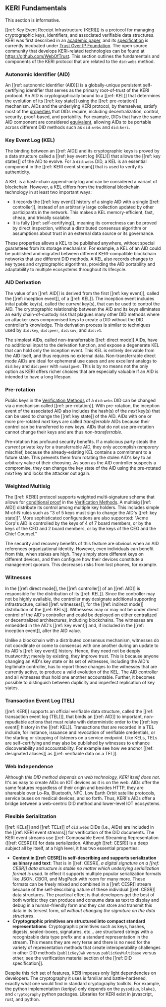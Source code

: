 ## KERI Fundamentals
This section is informative.

[[ref: Key Event Receipt Infrastructure (KERI)]] is a protocol for managing cryptographic keys, identifiers, and associated verifiable data structures. KERI was first described in an [academic paper](https://arxiv.org/abs/1907.02143), and its [specification](https://github.com/trustoverip/tswg-keri-specification) is currently incubated under [Trust Over IP Foundation](https://trustoverip.org/). The open source community that develops KERI-related technologies can be found at https://github.com/WebOfTrust. This section outlines the fundamentals and components of the KERI protocol that are related to the `did:webs` method.

### Autonomic Identifier (AID)

An [[ref: autonomic identifier (AID)]] is a globally-unique persistent self-certifying identifier that serves as the primary root-of-trust of the KERI protocol. An AID is cryptographically bound to a [[ref: KEL]] that determines the evolution of its [[ref: key state]] using the [[ref: pre-rotation]] mechanism. AIDs and the underlying KERI protocol, by themselves, satisfy most of the [properties](https://www.w3.org/TR/did-core/#design-goals) that DIDs require, including decentralization, control, security, proof-based, and portability. For example, DIDs that have the same AID component are considered [equivalent](#equivalent-identifiers), allowing AIDs to be portable across different DID methods such as `did:webs` and `did:keri`.

### Key Event Log (KEL)

The binding between an [[ref: AID]] and its cryptographic keys is proved by a data structure called a [[ref: key event log (KEL)]] that allows the [[ref: key states]] of the AID to evolve. For a `did:webs` DID, a KEL is an essential component in the [[ref: KERI event stream]] that is used to verify its authenticity.

A KEL is a hash-chain append-only log and can be considered a variant of blockchain. However, a KEL differs from the traditional blockchain technology in at least two important ways:

* It records the [[ref: key event]] history of a single AID with a single [[ref: controller]], instead of an arbitrarily large collection updated by other participants in the network. This makes a KEL memory-efficient, fast, cheap, and trivially scalable.
* It is fully [[ref: self-certifying]], meaning its correctness can be proved by direct inspection, without a distributed consensus algorithm or assumptions about trust in an external data source or its governance.

These properties allows a KEL to be published anywhere, without special guarantees from its storage mechanism. For example, a KEL of an AID could be published and migrated between different KERI-compatible blockchain networks that use different DID methods. A KEL also records changes to key types and cryptographic algorithms, providing the AID portability and adaptability to multiple ecosystems throughout its lifecycle.

### AID Derivation

The value of an [[ref: AID]] is derived from the first [[ref: key event]], called the [[ref: inception event]], of a [[ref: KEL]]. The inception event includes inital public key(s), called the _current_ key(s), that can be used to control the AID. The cryptographic relationship between the AID and its keys eliminates an early chain-of-custody risk that plagues many other DID methods where an attacker uses compromised keys to create a DID without the DID controller's knowledge. This derivation process is similar to techniques used by `did:key`, `did:peer`, `did:sov`, and `did:v1`.

The simplest AIDs, called non-transferrable [[ref: direct mode]] AIDs, have no additional input to the derivation function, and expose a degenerate KEL that can hold only the inception event. This KEL is entirely derivable from the AID itself, and thus requires no external data. Non-transferrable direct mode AIDs are ideal for ephemeral use cases and are excellent analogs to `did:key` and `did:peer` with `numalgo=0`. This is by no means not the only option as KERI offers richer choices that are especially valuable if an AID is intended to have a long lifespan.

### Pre-rotation

Public keys in the [Verification Methods](#verification-methods) of a `did:webs` DID can be changed via a mechanism called [[ref: pre-rotation]]. With pre-rotation, the inception event of the associated AID also includes the hash(s) of the _next_ key(s) that can be used to change the [[ref: key state]] of the AID. AIDs with one or more pre-rotated _next_ keys are called _transferrable_ AIDs because their control can be transferred to new keys. AIDs that do not use pre-rotation cannot change their keys and are thus _non-transferrable_.

Pre-rotation has profound security benefits. If a malicious party steals the _current_ private key for a transferrable AID, they only accomplish _temporary_ mischief, because the already-existing KEL contains a commitment to a future state. This prevents them from rotating the stolen AID's key to an arbitrary value of their choosing. As soon as the AID controller suspects a compromise, they can change the key state of the AID using the pre-rotated _next_ key and locks the attacker out again.

### Weighted Multisig

The [[ref: KERI]] protocol supports weighted multi-signature scheme that allows for [conditional proof](#thresholds) in the [Verification Methods](#verification-methods). A multisig [[ref: AID]] distribute its control among multiple key holders. This includes simple M-of-N rules such as "3 of 5 keys must sign to change the AID's [[ref: key state]]". More sophisticated configurations are also supported: "Acme Corp's AID is controlled by the keys of 4 of 7 board members, or by the keys of the CEO and 2 board members, or by the keys of the CEO and the Chief Counsel."

The security and recovery benefits of this feature are obvious when an AID references organizational identity. However, even individuals can benefit from this, when stakes are high. They simply store different keys on different devices, and then configure how their devices constitute a management quorum. This decreases risks from lost phones, for example.

### Witnesses

In the [[ref: direct mode]], the [[ref: controller]] of an [[ref: AID]] is responsible for the distribution of its [[ref: KEL]]. Since the controller may not be highly available, the controller may designate additional supporting infrastructure, called [[ref: witnesses]], for the [[ref: indirect mode]] distribution of the [[ref: KELs]]. Witnessess may or may not be under direct control of the AID's controller and could be deployed on either centralized or decentralized architectures, including blockchains. The witnesses are embedded in the AID's [[ref: key event]] and, if included in the [[ref: inception event]], alter the AID value.

Unlike a blockchain with a distributed consensus mechanism, witnesses do not coordinate or come to consensus with one another during an update to its AID's [[ref: key event]] history. Hence, they need not be deeply trustworthy; merely by existing, they improve trust. This is because anyone changing an AID's key state or its set of witnesses, including the AID's legitimate controller, has to report those changes to the witnesses that are currently active, to produce a valid evolution of the KEL. The AID controller and all witnesses thus hold one another accountable. Further, it becomes possible to distinguish between duplicity and imperfect replication of key states.

### Transaction Event Log (TEL)

[[ref: KERI]] supports an official verifiable data structure, called the [[ref: transaction event log (TEL)]], that binds an [[ref: AID]] to important, non-repudiable actions that must relate with deterministic order to the [[ref: key event]] history in the [[ref: KEL]]. Transactions that are recorded in a TEL include, for instance, issuance and revocation of verifiable credentials, or the starting or stopping of listeners on a service endpoint. Like KELs, TELs are self-certifying and may also be published by witnesses to enhance discoverability and accountability. For example see how we anchor [[ref: designated aliases]] as [[ref: verifiable data on a TEL]]. 

### Web Independence

Although _this DID method depends on web technology, KERI itself does not_. It's as easy to create AIDs on IOT devices as it is on the web. AIDs offer the same features regardless of their origin and besides HTTP, they are shareable over Lo-Ra, Bluetooth, NFC, Low Earth Orbit satellite protocols, service buses on medical devices, and so forth. Thus, KERI's AIDs offer a bridge between a web-centric DID method and lower-level IOT ecosystems.

### Flexible Serialization

[[ref: KELs]] and [[ref: TELs]] of `did:webs` DIDs (i.e., AIDs) are included in the [[ref: KERI event streams]] for verification of the DID documents. The KERI event streams use [[ref: Composable Event Streaming Representation ([[ref: CESR]])]] for data serialization. Although [[ref: CESR]] is a deep subject all by itself, at a high level, it has two essential properties:

*   **Content in [[ref: CESR]] is self-describing and supports serialization as binary and text**: That is in [[ref: CESR]], _a digital signature on a [[ref: CESR]] data structure is stable no matter which underlying serialization format is used_.  In effect it supports multiple popular serialization formats like JSON, CBOR, and MsgPack with room for many more. These formats can be freely mixed and combined in a [[ref: CESR]] stream because of the self-describing nature of these individual [[ref: CESR]] data structures.  The practical effect is that developers get the best of both worlds: they can produce and consume data as text to display and debug in a human-friendly form and they can store and transmit this data in its tersest form, _all without changing the signature on the data structures_.
*   **Cryptographic primitives are structured into compact standard representations**: Cryptographic primitives such as keys, hashes, digests, sealed-boxes, signatures, etc... are structured strings with a recognizable data type prefix and a standard representation in the stream. This means they are very terse and there is no need for the variety of representation methods that create interoperability challenges in other DID methods (`publicKeyJwk` versus `publicKeyMultibase` versus other; see the verification material section of the [[ref: DID specification]].

Despite this rich set of features, KERI imposes only light dependencies on developers. The cryptography it uses is familiar and battle-hardened, exactly what one would find in standard cryptography toolkits. For example, the python implementation (keripy) only depends on the `pysodium`, `blake3`, and `cryptography` python packages. Libraries for KERI exist in javascript, rust, and python.
